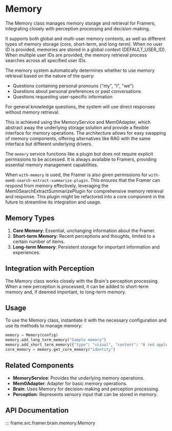 # Memory

The Memory class manages memory storage and retrieval for Framers, integrating closely with perception processing and decision-making.

It supports both global and multi-user memory contexts, as well as different types of memory storage (core, short-term, and long-term). When no user ID is provided, memories are stored in a global context (DEFAULT_USER_ID). When multiple user IDs are provided, the memory retrieval process searches across all specified user IDs.

The memory system automatically determines whether to use memory retrieval based on the nature of the query:
- Questions containing personal pronouns ("my", "I", "we")
- Questions about personal preferences or past conversations 
- Questions requesting user-specific information

For general knowledge questions, the system will use direct responses without memory retrieval.

This is achieved using the MemoryService and Mem0Adapter, which abstract away the underlying storage solution and provide a flexible interface for memory operations. The architecture allows for easy swapping of memory components, offering alternatives like RAG with the same interface but different underlying drivers.

The `memory` service functions like a plugin but does not require explicit permissions to be accessed. It is always available to Framers, providing essential memory management capabilities. 

When `with-memory` is used, the Framer is also given permissions for `with-mem0-search-extract-summarize-plugin`. This ensures that the Framer can respond from memory effectively, leveraging the Mem0SearchExtractSummarizePlugin for comprehensive memory retrieval and response. This plugin might be refactored into a core component in the future to streamline its integration and usage.

## Memory Types

1. **Core Memory**: Essential, unchanging information about the Framer.
2. **Short-term Memory**: Recent perceptions and thoughts, limited to a certain number of items.
3. **Long-term Memory**: Persistent storage for important information and experiences.

## Integration with Perception

The Memory class works closely with the Brain's perception processing. When a new perception is processed, it can be added to short-term memory and, if deemed important, to long-term memory.

## Usage

To use the Memory class, instantiate it with the necessary configuration and use its methods to manage memory:

```python
memory = Memory(config)
memory.add_long_term_memory("Sample memory")
memory.add_short_term_memory({"type": "visual", "content": "A red apple"})
core_memory = memory.get_core_memory("identity")
```

## Related Components

- **MemoryService**: Provides the underlying memory operations.
- **Mem0Adapter**: Adapter for basic memory operations.
- **Brain**: Uses Memory for decision-making and perception processing.
- **Perception**: Represents sensory input that can be stored in memory.

## API Documentation

::: frame.src.framer.brain.memory.Memory
